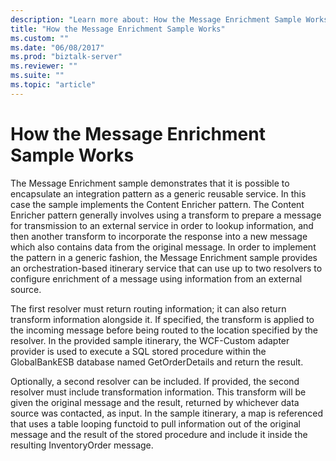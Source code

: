 ```yaml
---
description: "Learn more about: How the Message Enrichment Sample Works"
title: "How the Message Enrichment Sample Works"
ms.custom: ""
ms.date: "06/08/2017"
ms.prod: "biztalk-server"
ms.reviewer: ""
ms.suite: ""
ms.topic: "article"
---
```

# How the Message Enrichment Sample Works
 The Message Enrichment sample demonstrates that it is possible to encapsulate an integration pattern as a generic reusable service. In this case the sample implements the Content Enricher pattern. The Content Enricher pattern generally involves using a transform to prepare a message for transmission to an external service in order to lookup information, and then another transform to incorporate the response into a new message which also contains data from the original message. In order to implement the pattern in a generic fashion, the Message Enrichment sample provides an orchestration-based itinerary service that can use up to two resolvers to configure enrichment of a message using information from an external source.
  
 The first resolver must return routing information; it can also return transform information alongside it. If specified, the transform is applied to the incoming message before being routed to the location specified by the resolver. In the provided sample itinerary, the WCF-Custom adapter provider is used to execute a SQL stored procedure within the GlobalBankESB database named GetOrderDetails and return the result.  
  
 Optionally, a second resolver can be included. If provided, the second resolver must include transformation information. This transform will be given the original message and the result, returned by whichever data source was contacted, as input. In the sample itinerary, a map is referenced that uses a table looping functoid to pull information out of the original message and the result of the stored procedure and include it inside the resulting InventoryOrder message.
